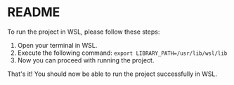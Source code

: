 # README

To run the project in WSL, please follow these steps:

1. Open your terminal in WSL.
2. Execute the following command: `export LIBRARY_PATH=/usr/lib/wsl/lib`
3. Now you can proceed with running the project.

That's it! You should now be able to run the project successfully in WSL.
